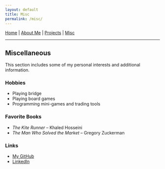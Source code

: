 ```yaml
---
layout: default
title: Misc
permalink: /misc/
---
```


[Home](index.md) | [About Me](about.md) | [Projects](projects.md) | [Misc](misc.md)

---

## Miscellaneous

This section includes some of my personal interests and additional information.

### Hobbies

- Playing bridge
- Playing board games
- Programming mini-games and trading tools

### Favorite Books

- *The Kite Runner* – Khaled Hosseini
- *The Man Who Solved the Market* – Gregory Zuckerman

### Links

- [My GitHub](https://github.com/v1p98)
- [LinkedIn](https://www.linkedin.com/in/v1p98)
